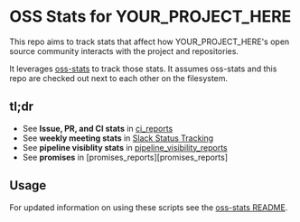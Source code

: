 # OSS Stats for YOUR_PROJECT_HERE

This repo aims to track stats that affect how YOUR_PROJECT_HERE's open source
community interacts with the project and repositories.

It leverages [oss-stats](https://github.com/jaymzh/oss-stats) to track those
stats. It assumes oss-stats and this repo are checked out next to each other
on the filesystem.

## tl;dr

* See **Issue, PR, and CI stats** in [ci_reports](repo_reports)
* See **weekly meeting stats** in [Slack Status Tracking](team_slack_reports.md)
* See **pipeline visiblity stats** in [pipeline_visibility_reports](pipeline_visibility_reports)
* See **promises** in [promises_reports][promises_reports]

## Usage

For updated information on using these scripts see the [oss-stats
README](https://github.com/jaymzh/oss-stats/blob/main/README.md).
